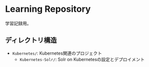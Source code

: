 # Learning Repository

学習記録用。

## ディレクトリ構造

- `Kubernetes/`: Kubernetes関連のプロジェクト
  - `Kubernetes-Solr/`: Solr on Kubernetesの設定とデプロイメント
